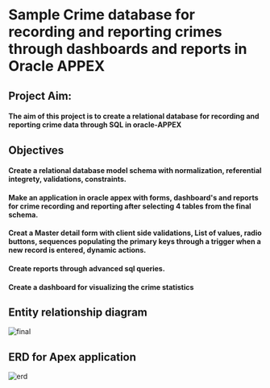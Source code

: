 # Sample Crime database for recording and reporting crimes through dashboards and reports in Oracle APPEX

## Project Aim:
#### The aim of this project is to create a relational database for recording and reporting crime data through SQL in oracle-APPEX

## Objectives
#### Create a relational database model schema with normalization, referential integrety, validations, constraints.
#### Make an application in oracle appex with forms, dashboard's and reports for crime recording and reporting after selecting 4 tables from the final schema.
#### Creat a Master detail form with client side validations, List of values, radio buttons, sequences populating the primary keys through a trigger when a new record is entered, dynamic actions. 
#### Create reports through advanced sql queries.
#### Create a dashboard for visualizing the crime statistics

## Entity relationship diagram
![final](https://user-images.githubusercontent.com/90732088/133694092-3a2ab490-2142-486c-8b0b-5e47f3a1f0e9.jpg)

## ERD for Apex application
![erd](https://user-images.githubusercontent.com/90732088/133695192-c1df5cd2-9777-4dff-a564-7b668e4b9562.jpg)